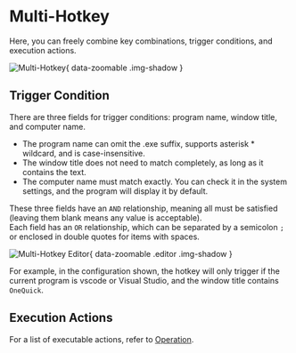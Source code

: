 # Multi-Hotkey

Here, you can freely combine key combinations, trigger conditions, and execution actions.

![Multi-Hotkey](/shot/en-hotkey.png){ data-zoomable .img-shadow }

## Trigger Condition

There are three fields for trigger conditions: program name, window title, and computer name.

- The program name can omit the .exe suffix, supports asterisk * wildcard, and is case-insensitive.
- The window title does not need to match completely, as long as it contains the text.
- The computer name must match exactly. You can check it in the system settings, and the program will display it by default.

These three fields have an `AND` relationship, meaning all must be satisfied (leaving them blank means any value is acceptable).  
Each field has an `OR` relationship, which can be separated by a semicolon `;` or enclosed in double quotes for items with spaces.

![Multi-Hotkey Editor](/shot/en-hotkey-editor.png){ data-zoomable .editor .img-shadow }

For example, in the configuration shown, the hotkey will only trigger if the current program is vscode or Visual Studio, and the window title contains `OneQuick`.

## Execution Actions

For a list of executable actions, refer to [Operation](/en/reference/operation).

<style>
.editor {
  max-width: 400px;
}
</style>
